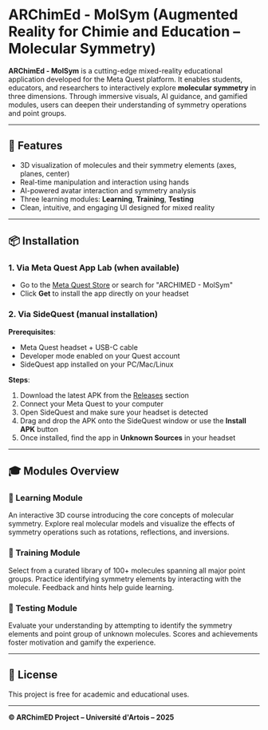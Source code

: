 # ARChimEd - MolSym (Augmented Reality  for Chimie and Education – Molecular Symmetry)

**ARChimEd - MolSym** is a cutting-edge mixed-reality educational application developed for the Meta Quest platform. It enables students, educators, and researchers to interactively explore **molecular symmetry** in three dimensions. Through immersive visuals, AI guidance, and gamified modules, users can deepen their understanding of symmetry operations and point groups.

---

## 🚀 Features

* 3D visualization of molecules and their symmetry elements (axes, planes, center)
* Real-time manipulation and interaction using hands
* AI-powered avatar interaction and symmetry analysis
* Three learning modules: **Learning**, **Training**, **Testing**
* Clean, intuitive, and engaging UI designed for mixed reality

---

## 📦 Installation

### 1. Via Meta Quest App Lab (when available)

* Go to the [Meta Quest Store](https://www.meta.com/experiences/) or search for "ARCHIMED - MolSym"
* Click **Get** to install the app directly on your headset

### 2. Via SideQuest (manual installation)

**Prerequisites**:

* Meta Quest headset + USB-C cable
* Developer mode enabled on your Quest account
* SideQuest app installed on your PC/Mac/Linux

**Steps**:

1. Download the latest APK from the [Releases](https://github.com/username/ARCHIMED-MolSym/releases) section
2. Connect your Meta Quest to your computer
3. Open SideQuest and make sure your headset is detected
4. Drag and drop the APK onto the SideQuest window or use the **Install APK** button
5. Once installed, find the app in **Unknown Sources** in your headset

---

## 🎓 Modules Overview

### 📘 Learning Module

An interactive 3D course introducing the core concepts of molecular symmetry. Explore real molecular models and visualize the effects of symmetry operations such as rotations, reflections, and inversions.

### 🧪 Training Module

Select from a curated library of 100+ molecules spanning all major point groups. Practice identifying symmetry elements by interacting with the molecule. Feedback and hints help guide learning.

### 🧠 Testing Module

Evaluate your understanding by attempting to identify the symmetry elements and point group of unknown molecules. Scores and achievements foster motivation and gamify the experience.

---

## 🧪 License

This project is free for academic and educational uses. 

---

**© ARChimED Project – Université d'Artois – 2025**
